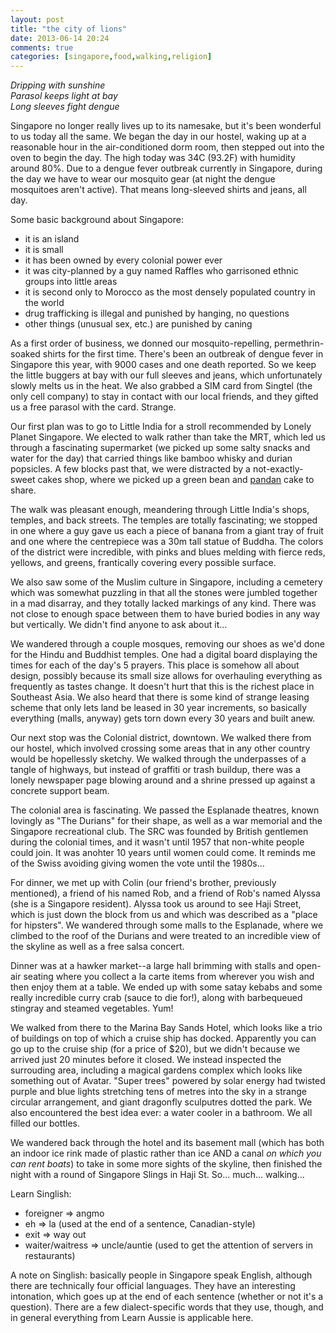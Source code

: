 ```yaml
---
layout: post
title: "the city of lions"
date: 2013-06-14 20:24
comments: true
categories: [singapore,food,walking,religion]
---
```


<em>
Dripping with sunshine<br/>
Parasol keeps light at bay<br/>
Long sleeves fight dengue<br/>
</em>

Singapore no longer really lives up to its namesake, but it's been wonderful to us today all the same.  We began the day in our hostel, waking up at a reasonable hour in the air-conditioned dorm room, then stepped out into the oven to begin the day.  The high today was 34C (93.2F) with humidity around 80%.  Due to a dengue fever outbreak currently in Singapore, during the day we have to wear our mosquito gear (at night the dengue mosquitoes aren't active).  That means long-sleeved shirts and jeans, all day.

Some basic background about Singapore:

* it is an island
* it is small
* it has been owned by every colonial power ever
* it was city-planned by a guy named Raffles who garrisoned ethnic groups into little areas
* it is second only to Morocco as the most densely populated country in the world
* drug trafficking is illegal and punished by hanging, no questions
* other things (unusual sex, etc.) are punished by caning

As a first order of business, we donned our mosquito-repelling, permethrin-soaked shirts for the first time.  There's been an outbreak of dengue fever in Singapore this year, with 9000 cases and one death reported.  So we keep the little buggers at bay with our full sleeves and jeans, which unfortunately slowly melts us in the heat.  We also grabbed a SIM card from Singtel (the only cell company) to stay in contact with our local friends, and they gifted us a free parasol with the card.  Strange.

Our first plan was to go to Little India for a stroll recommended by Lonely Planet Singapore.  We elected to walk rather than take the MRT, which led us through a fascinating supermarket (we picked up some salty snacks and water for the day) that carried things like bamboo whisky and durian popsicles.  A few blocks past that, we were distracted by a not-exactly-sweet cakes shop, where we picked up a green bean and [pandan](http://en.wikipedia.org/wiki/Pandanus_amaryllifolius) cake to share.

The walk was pleasant enough, meandering through Little India's shops, temples, and back streets.  The temples are totally fascinating; we stopped in one where a guy gave us each a piece of banana from a giant tray of fruit and one where the centrepiece was a 30m tall statue of Buddha.  The colors of the district were incredible, with pinks and blues melding with fierce reds, yellows, and greens, frantically covering every possible surface.

We also saw some of the Muslim culture in Singapore, including a cemetery which was somewhat puzzling in that all the stones were jumbled together in a mad disarray, and they totally lacked markings of any kind.  There was not close to enough space between them to have buried bodies in any way but vertically.  We didn't find anyone to ask about it...

We wandered through a couple mosques, removing our shoes as we'd done for the Hindu and Buddhist temples.  One had a digital board displaying the times for each of the day's 5 prayers.  This place is somehow all about design, possibly because its small size allows for overhauling everything as frequently as tastes change.  It doesn't hurt that this is the richest place in Southeast Asia.  We also heard that there is some kind of strange leasing scheme that only lets land be leased in 30 year increments, so basically everything (malls, anyway) gets torn down every 30 years and built anew.

Our next stop was the Colonial district, downtown.  We walked there from our hostel, which involved crossing some areas that in any other country would be hopellessly sketchy.  We walked through the underpasses of a tangle of highways, but instead of graffiti or trash buildup, there was a lonely newspaper page blowing around and a shrine pressed up against a concrete support beam.

The colonial area is fascinating.  We passed the Esplanade theatres, known lovingly as "The Durians" for their shape, as well as a war memorial and the Singapore recreational club.  The SRC was founded by British gentlemen during the colonial times, and it wasn't until 1957 that non-white people could join.  It was anohter 10 years until women could come.  It reminds me of the Swiss avoiding giving women the vote until the 1980s...

For dinner, we met up with Colin (our friend's brother, previously mentioned), a friend of his named Rob, and a friend of Rob's named Alyssa (she is a Singapore resident).  Alyssa took us around to see Haji Street, which is just down the block from us and which was described as a "place for hipsters".  We wandered through some malls to the Esplanade, where we climbed to the roof of the Durians and were treated to an incredible view of the skyline as well as a free salsa concert.

Dinner was at a hawker market--a large hall brimming with stalls and open-air seating where you collect a la carte items from wherever you wish and then enjoy them at a table.  We ended up with some satay kebabs and some really incredible curry crab (sauce to die for!), along with barbequeued stingray and steamed vegetables.  Yum!

We walked from there to the Marina Bay Sands Hotel, which looks like a trio of buildings on top of which a cruise ship has docked.  Apparently you can go up to the cruise ship (for a price of $20), but we didn't because we arrived just 20 minutes before it closed.  We instead inspected the surrouding area, including a magical gardens complex which looks like something out of Avatar.  "Super trees" powered by solar energy had twisted purple and blue lights stretching tens of metres into the sky in a strange circular arrangement, and giant dragonfly sculputres dotted the park.  We also encountered the best idea ever: a water cooler in a bathroom.  We all filled our bottles.

We wandered back through the hotel and its basement mall (which has both an indoor ice rink made of plastic rather than ice AND a canal <em>on which you can rent boats</em>) to take in some more sights of the skyline, then finished the night with a round of Singapore Slings in Haji St.  So... much... walking...

Learn Singlish:

* foreigner => angmo
* eh => la (used at the end of a sentence, Canadian-style)
* exit => way out
* waiter/waitress => uncle/auntie (used to get the attention of servers in restaurants)

A note on Singlish: basically people in Singapore speak English, although there are technically four official languages.  They have an interesting intonation, which goes up at the end of each sentence (whether or not it's a question).  There are a few dialect-specific words that they use, though, and in general everything from Learn Aussie is applicable here.
